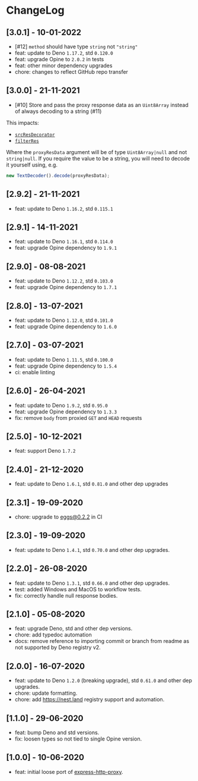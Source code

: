 # ChangeLog

## [3.0.1] - 10-01-2022

- [#12] `method` should have type `string` not `"string"`
- feat: update to Deno `1.17.2`, std `0.120.0`
- feat: upgrade Opine to `2.0.2` in tests
- feat: other minor dependency upgrades
- chore: changes to reflect GitHub repo transfer

## [3.0.0] - 21-11-2021

- [#10] Store and pass the proxy response data as an `Uint8Array` instead of
  always decoding to a string (#11)

This impacts:

- [`srcResDecorator`](https://github.com/cmorten/opine-http-proxy/tree/main#srcresdecoratorreq-res-proxyres-proxyresdata-supports-promise)
- [`filterRes`](https://github.com/cmorten/opine-http-proxy/tree/main#filterresproxyres-proxyresdata-supports-promise-form)

Where the `proxyResData` argument will be of type `Uint8Array|null` and not
`string|null`. If you require the value to be a string, you will need to decode
it yourself using, e.g.

```ts
new TextDecoder().decode(proxyResData);
```

## [2.9.2] - 21-11-2021

- feat: update to Deno `1.16.2`, std `0.115.1`

## [2.9.1] - 14-11-2021

- feat: update to Deno `1.16.1`, std `0.114.0`
- feat: upgrade Opine dependency to `1.9.1`

## [2.9.0] - 08-08-2021

- feat: update to Deno `1.12.2`, std `0.103.0`
- feat: upgrade Opine dependency to `1.7.1`

## [2.8.0] - 13-07-2021

- feat: update to Deno `1.12.0`, std `0.101.0`
- feat: upgrade Opine dependency to `1.6.0`

## [2.7.0] - 03-07-2021

- feat: update to Deno `1.11.5`, std `0.100.0`
- feat: upgrade Opine dependency to `1.5.4`
- ci: enable linting

## [2.6.0] - 26-04-2021

- feat: update to Deno `1.9.2`, std `0.95.0`
- feat: upgrade Opine dependency to `1.3.3`
- fix: remove `body` from proxied `GET` and `HEAD` requests

## [2.5.0] - 10-12-2021

- feat: support Deno `1.7.2`

## [2.4.0] - 21-12-2020

- feat: update to Deno `1.6.1`, std `0.81.0` and other dep upgrades

## [2.3.1] - 19-09-2020

- chore: upgrade to eggs@0.2.2 in CI

## [2.3.0] - 19-09-2020

- feat: update to Deno `1.4.1`, std `0.70.0` and other dep upgrades.

## [2.2.0] - 26-08-2020

- feat: update to Deno `1.3.1`, std `0.66.0` and other dep upgrades.
- test: added Windows and MacOS to workflow tests.
- fix: correctly handle null response bodies.

## [2.1.0] - 05-08-2020

- feat: upgrade Deno, std and other dep versions.
- chore: add typedoc automation
- docs: remove reference to importing commit or branch from readme as not
  supported by Deno registry v2.

## [2.0.0] - 16-07-2020

- feat: update to Deno `1.2.0` (breaking upgrade), std `0.61.0` and other dep
  upgrades.
- chore: update formatting.
- chore: add <https://nest.land> registry support and automation.

## [1.1.0] - 29-06-2020

- feat: bump Deno and std versions.
- fix: loosen types so not tied to single Opine version.

## [1.0.0] - 10-06-2020

- feat: initial loose port of
  [express-http-proxy](https://github.com/villadora/express-http-proxy).
